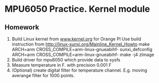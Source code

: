 # MPU6050 Practice. Kernel module

## Homework

1. Build Linux kernel from www.kernel.org for Orange PI
	Use build instruction from http://linux-sunxi.org/Mainline_Kernel_Howto
	make ARCH=arm CROSS_COMPILE=arm-linux-gnueabihf- sunxi_defconfig
	ARCH=arm CROSS_COMPILE=arm-linux-gnueabihf- make -j4 zImage
2. Build driver for mpu6050 which provide data to sysfs
3. Measure temperature in F. with precision 0.001 F
4. (Optional) create digital filter for temperature channel.
  E.g. moving averange filter for 1000 points.